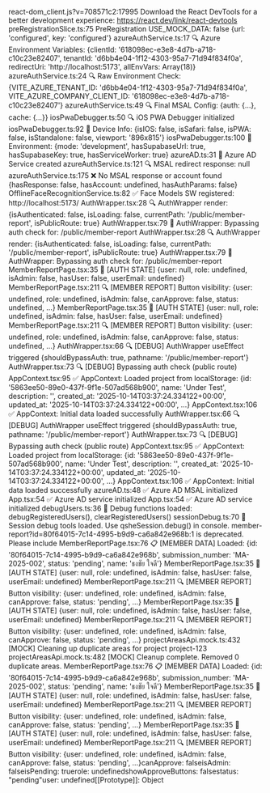 react-dom_client.js?v=708571c2:17995 Download the React DevTools for a better development experience: https://react.dev/link/react-devtools
preRegistrationSlice.ts:75 PreRegistration USE_MOCK_DATA: false {url: 'configured', key: 'configured'}
azureAuthService.ts:17 🔍 Azure Environment Variables: {clientId: '618098ec-e3e8-4d7b-a718-c10c23e82407', tenantId: 'd6bb4e04-1f12-4303-95a7-71d94f834f0a', redirectUri: 'http://localhost:5173', allEnvVars: Array(18)}
azureAuthService.ts:24 🔍 Raw Environment Check: {VITE_AZURE_TENANT_ID: 'd6bb4e04-1f12-4303-95a7-71d94f834f0a', VITE_AZURE_COMPANY_CLIENT_ID: '618098ec-e3e8-4d7b-a718-c10c23e82407'}
azureAuthService.ts:49 🔍 Final MSAL Config: {auth: {…}, cache: {…}}
iosPwaDebugger.ts:50 🔍 iOS PWA Debugger initialized
iosPwaDebugger.ts:92 📱 Device Info: {isIOS: false, isSafari: false, isPWA: false, isStandalone: false, viewport: '896x815'}
iosPwaDebugger.ts:100 🔧 Environment: {mode: 'development', hasSupabaseUrl: true, hasSupabaseKey: true, hasServiceWorker: true}
azureAD.ts:31 🔵 Azure AD Service created
azureAuthService.ts:121 🔍 MSAL redirect response: null
azureAuthService.ts:175 ❌ No MSAL response or account found {hasResponse: false, hasAccount: undefined, hasAuthParams: false}
OfflineFaceRecognitionService.ts:82 ✅ Face Models SW registered: http://localhost:5173/
AuthWrapper.tsx:28 🔍 AuthWrapper render: {isAuthenticated: false, isLoading: false, currentPath: '/public/member-report', isPublicRoute: true}
AuthWrapper.tsx:79 🚪 AuthWrapper: Bypassing auth check for: /public/member-report
AuthWrapper.tsx:28 🔍 AuthWrapper render: {isAuthenticated: false, isLoading: false, currentPath: '/public/member-report', isPublicRoute: true}
AuthWrapper.tsx:79 🚪 AuthWrapper: Bypassing auth check for: /public/member-report
MemberReportPage.tsx:35 🔐 [AUTH STATE] {user: null, role: undefined, isAdmin: false, hasUser: false, userEmail: undefined}
MemberReportPage.tsx:211 🔍 [MEMBER REPORT] Button visibility: {user: undefined, role: undefined, isAdmin: false, canApprove: false, status: undefined, …}
MemberReportPage.tsx:35 🔐 [AUTH STATE] {user: null, role: undefined, isAdmin: false, hasUser: false, userEmail: undefined}
MemberReportPage.tsx:211 🔍 [MEMBER REPORT] Button visibility: {user: undefined, role: undefined, isAdmin: false, canApprove: false, status: undefined, …}
AuthWrapper.tsx:66 🔍 [DEBUG] AuthWrapper useEffect triggered {shouldBypassAuth: true, pathname: '/public/member-report'}
AuthWrapper.tsx:73 🔍 [DEBUG] Bypassing auth check (public route)
AppContext.tsx:95 ✅ AppContext: Loaded project from localStorage: {id: '5863ee50-89e0-437f-9f1e-507ad568b900', name: 'Under Test', description: '', created_at: '2025-10-14T03:37:24.334122+00:00', updated_at: '2025-10-14T03:37:24.334122+00:00', …}
AppContext.tsx:106 ✅ AppContext: Initial data loaded successfully
AuthWrapper.tsx:66 🔍 [DEBUG] AuthWrapper useEffect triggered {shouldBypassAuth: true, pathname: '/public/member-report'}
AuthWrapper.tsx:73 🔍 [DEBUG] Bypassing auth check (public route)
AppContext.tsx:95 ✅ AppContext: Loaded project from localStorage: {id: '5863ee50-89e0-437f-9f1e-507ad568b900', name: 'Under Test', description: '', created_at: '2025-10-14T03:37:24.334122+00:00', updated_at: '2025-10-14T03:37:24.334122+00:00', …}
AppContext.tsx:106 ✅ AppContext: Initial data loaded successfully
azureAD.ts:48 ✅ Azure AD MSAL initialized
App.tsx:54 ✅ Azure AD service initialized
App.tsx:54 ✅ Azure AD service initialized
debugUsers.ts:36 🔧 Debug functions loaded: debugRegisteredUsers(), clearRegisteredUsers()
sessionDebug.ts:70 🔧 Session debug tools loaded. Use qsheSession.debug() in console.
member-report?id=80f64015-7c14-4995-b9d9-ca6a842e968b:1 <meta name="apple-mobile-web-app-capable" content="yes"> is deprecated. Please include <meta name="mobile-web-app-capable" content="yes">
MemberReportPage.tsx:76 📋 [MEMBER DATA] Loaded: {id: '80f64015-7c14-4995-b9d9-ca6a842e968b', submission_number: 'MA-2025-002', status: 'pending', name: 'ธงชัย ใจดี'}
MemberReportPage.tsx:35 🔐 [AUTH STATE] {user: null, role: undefined, isAdmin: false, hasUser: false, userEmail: undefined}
MemberReportPage.tsx:211 🔍 [MEMBER REPORT] Button visibility: {user: undefined, role: undefined, isAdmin: false, canApprove: false, status: 'pending', …}
MemberReportPage.tsx:35 🔐 [AUTH STATE] {user: null, role: undefined, isAdmin: false, hasUser: false, userEmail: undefined}
MemberReportPage.tsx:211 🔍 [MEMBER REPORT] Button visibility: {user: undefined, role: undefined, isAdmin: false, canApprove: false, status: 'pending', …}
projectAreasApi.mock.ts:432 [MOCK] Cleaning up duplicate areas for project project-123
projectAreasApi.mock.ts:482 [MOCK] Cleanup complete. Removed 0 duplicate areas.
MemberReportPage.tsx:76 📋 [MEMBER DATA] Loaded: {id: '80f64015-7c14-4995-b9d9-ca6a842e968b', submission_number: 'MA-2025-002', status: 'pending', name: 'ธงชัย ใจดี'}
MemberReportPage.tsx:35 🔐 [AUTH STATE] {user: null, role: undefined, isAdmin: false, hasUser: false, userEmail: undefined}
MemberReportPage.tsx:211 🔍 [MEMBER REPORT] Button visibility: {user: undefined, role: undefined, isAdmin: false, canApprove: false, status: 'pending', …}
MemberReportPage.tsx:35 🔐 [AUTH STATE] {user: null, role: undefined, isAdmin: false, hasUser: false, userEmail: undefined}
MemberReportPage.tsx:211 🔍 [MEMBER REPORT] Button visibility: {user: undefined, role: undefined, isAdmin: false, canApprove: false, status: 'pending', …}canApprove: falseisAdmin: falseisPending: truerole: undefinedshowApproveButtons: falsestatus: "pending"user: undefined[[Prototype]]: Object
